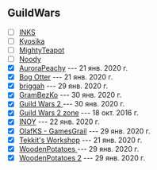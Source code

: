 ## GuildWars

- [ ] [INKS](https://www.youtube.com/channel/UCbVGUvx_9SuAYrgJOzBYT7Q)
- [ ] [Kyosika](https://www.youtube.com/channel/UCdg2omrlUUYx_tnyIgNiJSg)
- [ ] [MightyTeapot](https://www.youtube.com/channel/UCWXo84TV1a6XJZcDOuq6zaQ)
- [ ] [Noody](https://www.youtube.com/channel/UC-QH304zT3qOQ2PKrFmngSQ)
- [x] [AuroraPeachy](https://www.youtube.com/channel/UCrzoluANZlhi24mlQVouTmg) --- 21 янв. 2020 г.
- [x] [Bog Otter](https://www.youtube.com/channel/UCSzOtbN2xTsI8aQPM2sMmpQ) --- 21 янв. 2020 г.
- [x] [briggah](https://www.youtube.com/channel/UCwtjGb3GIIiQFqh6qSjCLQQ) --- 29 янв. 2020 г.
- [x] [GramBezKo](https://www.youtube.com/channel/UCvVWKyIfDQytP4E59A3UXUg) --- 30 янв. 2020 г.
- [x] [Guild Wars 2  ](https://www.youtube.com/channel/UCP_FgMqOxp_VsM0UfrL-DxA) --- 30 янв. 2020 г.
- [x] [Guild Wars 2 zone](https://www.youtube.com/channel/UCbHDzLNUyu_HT7nRSNjriUA) --- 18 окт. 2016 г.
- [x] [INOY](https://www.youtube.com/channel/UCSoOx7NVJFnolqUwXZ2ghxQ) --- 22 янв. 2020 г.
- [x] [OlafKS - GamesGrail](https://www.youtube.com/channel/UCRn-m-2nlUUWtBkPb4gRdTg) --- 29 янв. 2020 г.
- [x] [Tekkit's Workshop](https://www.youtube.com/channel/UC0Feu7AF3QW-WvqRAgs1ycw) --- 21 янв. 2020 г.
- [x] [WoodenPotatoes  ](https://www.youtube.com/channel/UCYUY9_i44IDNOs_Ja815mlA) --- 29 янв. 2020 г.
- [x] [WoodenPotatoes 2](https://www.youtube.com/channel/UC07_U_mN9-gljJkwcGbifcQ) --- 29 янв. 2020 г.

